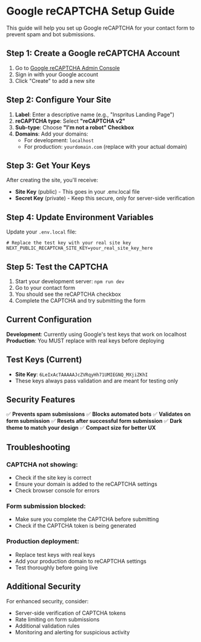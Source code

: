 # Google reCAPTCHA Setup Guide

This guide will help you set up Google reCAPTCHA for your contact form to prevent spam and bot submissions.

## Step 1: Create a Google reCAPTCHA Account

1. Go to [Google reCAPTCHA Admin Console](https://www.google.com/recaptcha/admin)
2. Sign in with your Google account
3. Click "Create" to add a new site

## Step 2: Configure Your Site

1. **Label**: Enter a descriptive name (e.g., "Inspritus Landing Page")
2. **reCAPTCHA type**: Select **"reCAPTCHA v2"** 
3. **Sub-type**: Choose **"I'm not a robot" Checkbox**
4. **Domains**: Add your domains:
   - For development: `localhost`
   - For production: `yourdomain.com` (replace with your actual domain)

## Step 3: Get Your Keys

After creating the site, you'll receive:
- **Site Key** (public) - This goes in your .env.local file
- **Secret Key** (private) - Keep this secure, only for server-side verification

## Step 4: Update Environment Variables

Update your `.env.local` file:

```env
# Replace the test key with your real site key
NEXT_PUBLIC_RECAPTCHA_SITE_KEY=your_real_site_key_here
```

## Step 5: Test the CAPTCHA

1. Start your development server: `npm run dev`
2. Go to your contact form
3. You should see the reCAPTCHA checkbox
4. Complete the CAPTCHA and try submitting the form

## Current Configuration

**Development**: Currently using Google's test keys that work on localhost
**Production**: You MUST replace with real keys before deploying

## Test Keys (Current)

- **Site Key**: `6LeIxAcTAAAAAJcZVRqyHh71UMIEGNQ_MXjiZKhI`
- These keys always pass validation and are meant for testing only

## Security Features

✅ **Prevents spam submissions**
✅ **Blocks automated bots**
✅ **Validates on form submission**
✅ **Resets after successful form submission**
✅ **Dark theme to match your design**
✅ **Compact size for better UX**

## Troubleshooting

### CAPTCHA not showing:
- Check if the site key is correct
- Ensure your domain is added to the reCAPTCHA settings
- Check browser console for errors

### Form submission blocked:
- Make sure you complete the CAPTCHA before submitting
- Check if the CAPTCHA token is being generated

### Production deployment:
- Replace test keys with real keys
- Add your production domain to reCAPTCHA settings
- Test thoroughly before going live

## Additional Security

For enhanced security, consider:
- Server-side verification of CAPTCHA tokens
- Rate limiting on form submissions
- Additional validation rules
- Monitoring and alerting for suspicious activity
